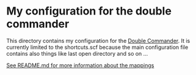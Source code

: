 # My configuration for the double commander

This directory contains my configuration for the [Double Commander](http://doublecmd.sourceforge.net/). It is currently limited to the shortcuts.scf because the main configuration file contains also things like last open directory and so on …

[See README.md for more information about the mappings](/shortcuts.md)
